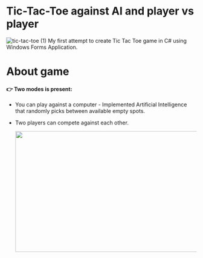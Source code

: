 # Tic-Tac-Toe against AI and player vs player
![tic-tac-toe (1)](https://user-images.githubusercontent.com/44364396/126083527-29e79062-5429-4fc5-9e66-65c303c381ef.png)
My first attempt to create Tic Tac Toe game in C# using Windows Forms Application.
# About game
#### 👉  Two modes is present: 
* You can play against a computer - Implemented Artificial Intelligence that randomly picks between available empty spots.
* Two players can compete against each other.

    <img src="https://user-images.githubusercontent.com/44364396/131225500-66254462-e329-427e-b7c7-b906824947f7.png" width="920" height="320">




